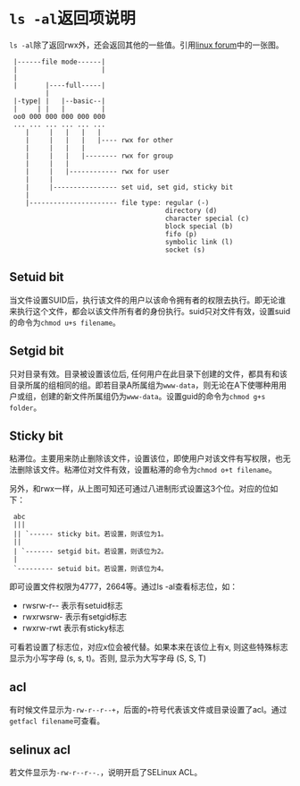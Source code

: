 # `ls -al`返回项说明

`ls -al`除了返回rwx外，还会返回其他的一些值。引用[linux forum](http://www.unix.com/tips-and-tutorials/19060-unix-file-permissions.html)中的一张图。

``` 
 |------file mode------|
 |                     |
 |
 |       |----full-----|
         |
 |-type| |   |--basic--|
 |     | |   |         |
 oo0 000 000 000 000 000
 ... ... ... ... ... ...
    |     |   |   |   |
    |     |   |   |   |---- rwx for other
    |     |   |   |
    |     |   |   |-------- rwx for group
    |     |   |
    |     |   |------------ rwx for user
    |     |
    |     |---------------- set uid, set gid, sticky bit
    |
    |---------------------- file type: regular (-)
                                       directory (d)
                                       character special (c)
                                       block special (b)
                                       fifo (p)
                                       symbolic link (l)
                                       socket (s)

```

## Setuid bit
当文件设置SUID后，执行该文件的用户以该命令拥有者的权限去执行。即无论谁来执行这个文件，都会以该文件所有者的身份执行。suid只对文件有效，设置suid的命令为`chmod u+s filename`。

## Setgid bit
只对目录有效。目录被设置该位后, 任何用户在此目录下创建的文件，都具有和该目录所属的组相同的组。即若目录A所属组为`www-data`，则无论在A下使哪种用用户或组，创建的新文件所属组仍为`www-data`。设置guid的命令为`chmod g+s folder`。

## Sticky bit
粘滞位。主要用来防止删除该文件，设置该位，即使用户对该文件有写权限，也无法删除该文件。粘滞位对文件有效，设置粘滞的命令为`chmod o+t filename`。

另外，和rwx一样，从上图可知还可通过八进制形式设置这3个位。对应的位如下：

```
 abc
 |||
 || `------ sticky bit。若设置，则该位为1。
 ||
 | `------- setgid bit。若设置，则该位为2。 
 | 
 `--------- setuid bit。若设置，则该位为4。
```

即可设置文件权限为4777，2664等。通过ls -al查看标志位，如：

- rwsrw-r-- 表示有setuid标志
- rwxrwsrw- 表示有setgid标志
- rwxrw-rwt 表示有sticky标志

可看若设置了标志位，对应x位会被代替。如果本来在该位上有x, 则这些特殊标志显示为小写字母 (s, s, t)。否则, 显示为大写字母 (S, S, T)

## acl
有时候文件显示为`-rw-r--r--+`，后面的`+`符号代表该文件或目录设置了acl。通过`getfacl filename`可查看。

## selinux acl
若文件显示为`-rw-r--r--.`，说明开启了SELinux ACL。




